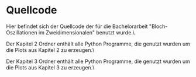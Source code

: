 # Quellcode

Hier befindet sich der Quellcode der f&uuml;r die Bachelorarbeit "Bloch-Oszillationen im Zweidimensionalen" benutzt wurde.\

Der Kapitel 2 Ordner enthält alle Python Programme, die genutzt wurden um die Plots aus Kapitel 2 zu erzeugen.\ 

Der Kapitel 3 Ordner enthält alle Python Programme, die genutzt wurden um die Plots aus Kapitel 3 zu erzeugen.\ 
